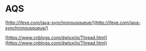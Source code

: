 # AQS

[http://ifeve.com/java-synchronousqueue/](http://ifeve.com/java-synchronousqueue/)

[https://www.cnblogs.com/dwlsxj/p/Thread.html](https://www.cnblogs.com/dwlsxj/p/Thread.html)
